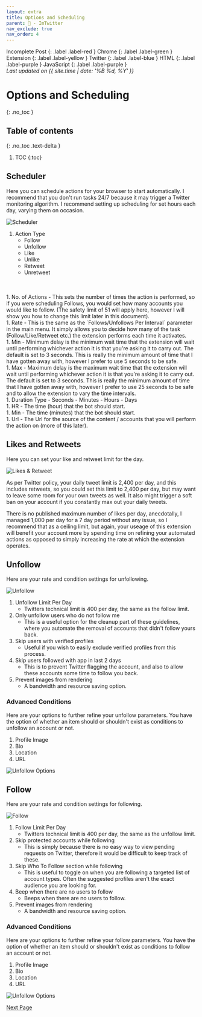 ```yaml
---
layout: extra
title: Options and Scheduling
parent: 💾 - ImTwitter
nav_exclude: true
nav_order: 4
---
```

Incomplete Post
{: .label .label-red }
Chrome
{: .label .label-green }
Extension
{: .label .label-yellow }
Twitter
{: .label .label-blue }
HTML
{: .label .label-purple }
JavaScript
{: .label .label-purple }
<br>
<i>Last updated on {{ site.time | date: '%B %d, %Y' }}</i>

<h1>Options and Scheduling</h1>


{: .no_toc }
## Table of contents
{: .no_toc .text-delta }

1. TOC
{:toc} 

## Scheduler

Here you can schedule actions for your browser to start automatically. I recommend that you don't run tasks 24/7 because it may trigger a Twitter monitoring algorithm. I recommend setting up scheduling for set hours each day, varying them on occasion. 

![Scheduler](../images/scheduler.png "Scheduler")

1. Action Type
	- Follow
	- Unfollow
	- Like
	- Unlike
	- Retweet
	- Unretweet
<br>
<br>
1. No. of Actions
	- This sets the number of times the action is performed, so if you were scheduling Follows, you would set how many accounts you would like to follow. (The safety limit of 51 will apply here, however I will show you how to change this limit later in this document).
<br>
1. Rate
	- This is the same as the `Follows/Unfollows Per Interval` parameter in the main menu. It simply allows you to decide how many of the task (Follow/Like/Retweet etc.) the extension performs each time it activates.
<br>
1. Min
	- Minimum delay is the minimum wait time that the extension will wait until performing whichever action it is that you're asking it to carry out.
The default is set to 3 seconds. This is really the minimum amount of time that I have gotten away with, however I prefer to use 5 seconds to be safe.
<br>
1. Max
	- Maximum delay is the maximum wait time that the extension will wait until performing whichever action it is that you're asking it to carry out.
The default is set to 3 seconds. This is really the minimum amount of time that I have gotten away with, however I prefer to use 25 seconds to be safe and to allow the extension to vary the time intervals.
<br>
1. Duration Type
	- Seconds
	- Minutes
	- Hours
	- Days
<br>
1. HR
	- The time (hour) that the bot should start.
<br>
1. Min
	- The time (minutes) that the bot should start.
<br>
1. Url
	- The Url for the source of the content / accounts that you will perform the action on (more of this later).



## Likes and Retweets

Here you can set your like and retweet limit for the day. 

![Likes & Retweet](../images/landr.png "Likes & Retweet")

As per Twitter policy, your daily tweet limit is 2,400 per day, and this includes retweets, so you could set this limit to 2,400 per day, but may want to leave some room for your own tweets as well. It also might trigger a soft ban on your account if you constantly max out your daily tweets. 

There is no published maximum number of likes per day, anecdotally, I managed 1,000 per day for a 7 day period without any issue, so I recommend that as a ceiling limit, but again, your useage of this extension will benefit your account more by spending time on refining your automated actions as opposed to simply increasing the rate at which the extension operates.

## Unfollow

Here are your rate and condition settings for unfollowing. 

![Unfollow](../images/unfollow.png "Unfollow")

1. Unfollow Limit Per Day
	- Twitters technical limit is 400 per day, the same as the follow limit. 
1. Only unfollow users who do not follow me
	- This is a useful option for the cleanup part of these guidelines, where you automate the removal of accounts that didn't follow yours back.
1. Skip users with verified profiles
	- Useful if you wish to easily exclude verified profiles from this process.
1. Skip users followed with app in last 2 days
	- This is to prevent Twitter flagging the account, and also to allow these accounts some time to follow you back.
1. Prevent images from rendering
	- A bandwidth and resource saving option.

### Advanced Conditions

Here are your options to further refine your unfollow parameters. You have the option of whether an item should or shouldn't exist as conditions to unfollow an account or not.

1. Profile Image
1. Bio
1. Location
1. URL


![Unfollow Options](../images/unfollowopt.png "Unfollow Options")


## Follow
Here are your rate and condition settings for following. 

![Follow](../images/follow.png "Follow")

1. Follow Limit Per Day
	- Twitters technical limit is 400 per day, the same as the unfollow limit. 
1. 	Skip protected accounts while following
	- This is simply because there is no easy way to view pending requests on Twitter, therefore it would be difficult to keep track of these.
1. 	Skip Who To Follow section while following
	- This is useful to toggle on when you are following a targeted list of account types. Often the suggested profiles aren't the exact audience you are looking for.
1. 	Beep when there are no users to follow
	- 	Beeps when there are no users to follow.
1. Prevent images from rendering
	- A bandwidth and resource saving option.

### Advanced Conditions

Here are your options to further refine your follow parameters. You have the option of whether an item should or shouldn't exist as conditions to follow an account or not.

1. Profile Image
1. Bio
1. Location
1. URL

![Unfollow Options](../images/unfollowopt.png "Unfollow Options")






[Next Page](/ImTwitter/targeted/ "Next")